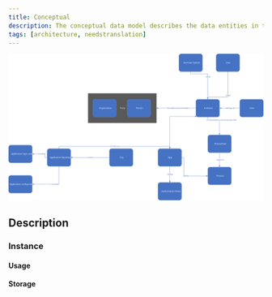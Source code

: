 ```yaml
---
title: Conceptual
description: The conceptual data model describes the data entities in the solutions and their relatiohip.
tags: [architecture, needstranslation]
---
```


![Conceptual data model](conceptual_model.svg "Conceptual data model")




## Description


### Instance

#### Usage

#### Storage






